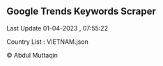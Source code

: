 

## Google Trends Keywords Scraper 
 
Last Update 01-04-2023 , 07:55:22

Country List :
VIETNAM.json



© Abdul Muttaqin 
